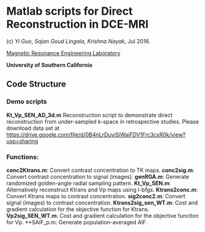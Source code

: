 Matlab scripts for Direct Reconstruction in DCE-MRI
============================================================

(c) *Yi Guo*, *Sajan Goud Lingala*, *Krishna Nayak*, Jul 2016.

[Magnetic Resonance Engineering Laboratory](https://mrel.usc.edu)

**University of Southern California**

Code Structure
--------------
### Demo scripts
**Kt_Vp_SEN_AD_3d.m**
Reconstruction script to demonstrate direct reconstruction from under-sampled k-space in retrospective studies.
Please download data set at https://drive.google.com/file/d/0B4nLrDuviSiWajFDV1Frc3cxR0k/view?usp=sharing

### Functions: 
**conc2Ktrans.m**: 
	Convert contrast concentration to TK maps.
**conc2sig.m**: 
	Convert contrast concentration to signal (images).
**genRGA.m**: 
	Generate randomized golden-angle radial sampling pattern.
**Kt_Vp_SEN.m**: 
	Alternatively reconstruct Ktrans and Vp maps using l-bfgs.
**Ktrans2conc.m**: 
	Convert Ktrans maps to contrast concentration.
**sig2conc2.m**: 
	Convert signal (images) to contrast concentration.
**Ktrans2sig_sen_WT.m**: 
	Cost and gradient calculation for the objective function for Ktrans.
**Vp2sig_SEN_WT.m**: 
	Cost and gradient calculation for the objective funciton for Vp.
**SAIF_p.m: 
	Generate population-averaged AIF.
